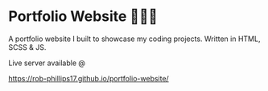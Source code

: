 # Portfolio Website 👨‍🎨🎨

A portfolio website I built to showcase my coding projects. Written in HTML, SCSS &amp; JS.

Live server available @

https://rob-phillips17.github.io/portfolio-website/
